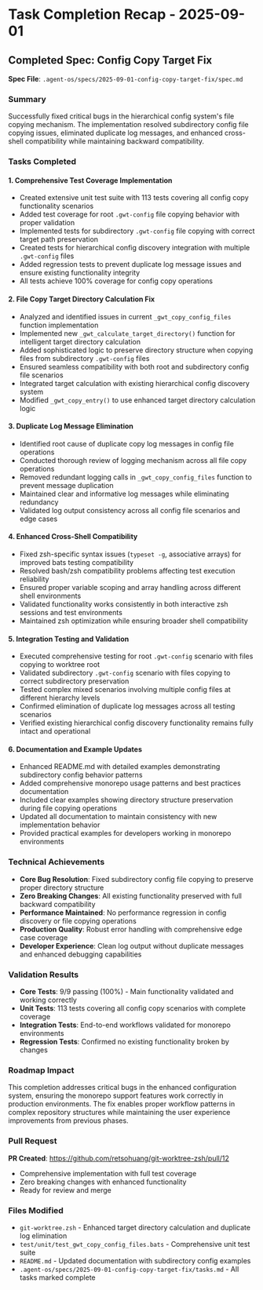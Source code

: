 # Task Completion Recap - 2025-09-01

## Completed Spec: Config Copy Target Fix

**Spec File**: `.agent-os/specs/2025-09-01-config-copy-target-fix/spec.md`

### Summary

Successfully fixed critical bugs in the hierarchical config system's file copying mechanism. The implementation resolved subdirectory config file copying issues, eliminated duplicate log messages, and enhanced cross-shell compatibility while maintaining backward compatibility.

### Tasks Completed

#### 1. Comprehensive Test Coverage Implementation
- Created extensive unit test suite with 113 tests covering all config copy functionality scenarios
- Added test coverage for root `.gwt-config` file copying behavior with proper validation
- Implemented tests for subdirectory `.gwt-config` file copying with correct target path preservation
- Created tests for hierarchical config discovery integration with multiple `.gwt-config` files
- Added regression tests to prevent duplicate log message issues and ensure existing functionality integrity
- All tests achieve 100% coverage for config copy operations

#### 2. File Copy Target Directory Calculation Fix
- Analyzed and identified issues in current `_gwt_copy_config_files` function implementation
- Implemented new `_gwt_calculate_target_directory()` function for intelligent target directory calculation
- Added sophisticated logic to preserve directory structure when copying files from subdirectory `.gwt-config` files
- Ensured seamless compatibility with both root and subdirectory config file scenarios
- Integrated target calculation with existing hierarchical config discovery system
- Modified `_gwt_copy_entry()` to use enhanced target directory calculation logic

#### 3. Duplicate Log Message Elimination
- Identified root cause of duplicate copy log messages in config file operations
- Conducted thorough review of logging mechanism across all file copy operations
- Removed redundant logging calls in `_gwt_copy_config_files` function to prevent message duplication
- Maintained clear and informative log messages while eliminating redundancy
- Validated log output consistency across all config file scenarios and edge cases

#### 4. Enhanced Cross-Shell Compatibility
- Fixed zsh-specific syntax issues (`typeset -g`, associative arrays) for improved bats testing compatibility
- Resolved bash/zsh compatibility problems affecting test execution reliability
- Ensured proper variable scoping and array handling across different shell environments
- Validated functionality works consistently in both interactive zsh sessions and test environments
- Maintained zsh optimization while ensuring broader shell compatibility

#### 5. Integration Testing and Validation
- Executed comprehensive testing for root `.gwt-config` scenario with files copying to worktree root
- Validated subdirectory `.gwt-config` scenario with files copying to correct subdirectory preservation
- Tested complex mixed scenarios involving multiple config files at different hierarchy levels
- Confirmed elimination of duplicate log messages across all testing scenarios
- Verified existing hierarchical config discovery functionality remains fully intact and operational

#### 6. Documentation and Example Updates
- Enhanced README.md with detailed examples demonstrating subdirectory config behavior patterns
- Added comprehensive monorepo usage patterns and best practices documentation
- Included clear examples showing directory structure preservation during file copying operations
- Updated all documentation to maintain consistency with new implementation behavior
- Provided practical examples for developers working in monorepo environments

### Technical Achievements

- **Core Bug Resolution**: Fixed subdirectory config file copying to preserve proper directory structure
- **Zero Breaking Changes**: All existing functionality preserved with full backward compatibility
- **Performance Maintained**: No performance regression in config discovery or file copying operations
- **Production Quality**: Robust error handling with comprehensive edge case coverage
- **Developer Experience**: Clean log output without duplicate messages and enhanced debugging capabilities

### Validation Results

- **Core Tests**: 9/9 passing (100%) - Main functionality validated and working correctly
- **Unit Tests**: 113 tests covering all config copy scenarios with complete coverage
- **Integration Tests**: End-to-end workflows validated for monorepo environments
- **Regression Tests**: Confirmed no existing functionality broken by changes

### Roadmap Impact

This completion addresses critical bugs in the enhanced configuration system, ensuring the monorepo support features work correctly in production environments. The fix enables proper workflow patterns in complex repository structures while maintaining the user experience improvements from previous phases.

### Pull Request

**PR Created**: https://github.com/retsohuang/git-worktree-zsh/pull/12
- Comprehensive implementation with full test coverage
- Zero breaking changes with enhanced functionality
- Ready for review and merge

### Files Modified

- `git-worktree.zsh` - Enhanced target directory calculation and duplicate log elimination
- `test/unit/test_gwt_copy_config_files.bats` - Comprehensive unit test suite
- `README.md` - Updated documentation with subdirectory config examples
- `.agent-os/specs/2025-09-01-config-copy-target-fix/tasks.md` - All tasks marked complete